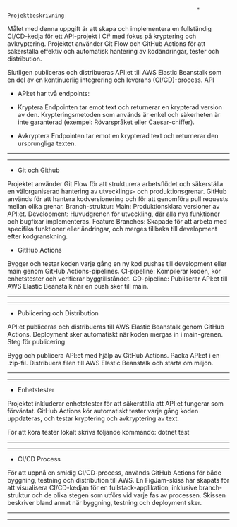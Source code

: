                                                                 * Projektbeskrivning 

Målet med denna uppgift är att skapa och implementera en fullständig CI/CD-kedja för ett API-projekt i C# med fokus på kryptering och avkryptering. Projektet använder Git Flow och GitHub Actions för att säkerställa effektiv och automatisk hantering av kodändringar, tester och distribution.

Slutligen publiceras och distribueras API:et till AWS Elastic Beanstalk som en del av en kontinuerlig integrering och leverans (CI/CD)-process.
API

- API:et har två endpoints:

* Kryptera
Endpointen tar emot text och returnerar en krypterad version av den. Krypteringsmetoden som används är enkel och säkerheten är inte garanterad (exempel: Rövarspråket eller Caesar-chiffer).

* Avkryptera
Endpointen tar emot en krypterad text och returnerar den ursprungliga texten.

_______________________________________________________________________________
_______________________________________________________________________________

- Git och Github
  
Projektet använder Git Flow för att strukturera arbetsflödet och säkerställa en välorganiserad hantering av utvecklings- och produktionsgrenar. GitHub används för att hantera kodversionering och för att genomföra pull requests mellan olika grenar.
Branch-struktur:
Main: Produktionsklara versioner av API:et.
Development: Huvudgrenen för utveckling, där alla nya funktioner och bugfixar implementeras.
Feature Branches: Skapade för att arbeta med specifika funktioner eller ändringar, och merges tillbaka till development efter kodgranskning.

- GitHub Actions

Bygger och testar koden varje gång en ny kod pushas till development eller main genom GitHub Actions-pipelines.
CI-pipeline: Kompilerar koden, kör enhetstester och verifierar byggtillståndet.
CD-pipeline: Publiserar API:et till AWS Elastic Beanstalk när en push sker till main.

_______________________________________________________________________________
_______________________________________________________________________________

- Publicering och Distribution

API:et publiceras och distribueras till AWS Elastic Beanstalk genom GitHub Actions. Deployment sker automatiskt när koden mergas in i main-grenen.
Steg för publicering

Bygg och publicera API:et med hjälp av GitHub Actions.
Packa API:et i en .zip-fil.
Distribuera filen till AWS Elastic Beanstalk och starta om miljön.

_______________________________________________________________________________
_______________________________________________________________________________

- Enhetstester

Projektet inkluderar enhetstester för att säkerställa att API:et fungerar som förväntat. GitHub Actions kör automatiskt tester varje gång koden uppdateras, och testar kryptering och avkryptering av text.

För att köra tester lokalt skrivs följande kommando:
dotnet test

_______________________________________________________________________________
_______________________________________________________________________________


- CI/CD Process

För att uppnå en smidig CI/CD-process, används GitHub Actions för både byggning, testning och distribution till AWS. En FigJam-skiss har skapats för att visualisera CI/CD-kedjan för en fullstack-applikation, inklusive branch-struktur och de olika stegen
som utförs vid varje fas av processen.
Skissen beskriver bland annat när byggning, testning och deployment sker.


_______________________________________________________________________________
_______________________________________________________________________________



